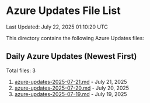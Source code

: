 # Azure Updates File List

Last Updated: July 22, 2025 01:10:20 UTC

This directory contains the following Azure Updates files:

## Daily Azure Updates (Newest First)

Total files: 3

1. [azure-updates-2025-07-21.md](./azure-updates-2025-07-21.md) - July 21, 2025
2. [azure-updates-2025-07-20.md](./azure-updates-2025-07-20.md) - July 20, 2025
3. [azure-updates-2025-07-19.md](./azure-updates-2025-07-19.md) - July 19, 2025
